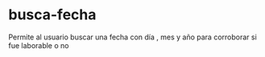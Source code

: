 # busca-fecha
Permite al usuario buscar una fecha con día , mes y año para corroborar si fue laborable o no
